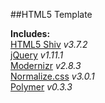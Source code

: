 ##HTML5 Template

**Includes:**  
[HTML5 Shiv](https://github.com/aFarkas/html5shiv/) *v3.7.2*  
[jQuery](http://jquery.com/) *v1.11.1*  
[Modernizr](http://modernizr.com/) *v2.8.3*  
[Normalize.css](http://necolas.github.io/normalize.css/) *v3.0.1*  
[Polymer](http://www.polymer-project.org/) *v0.3.3*  